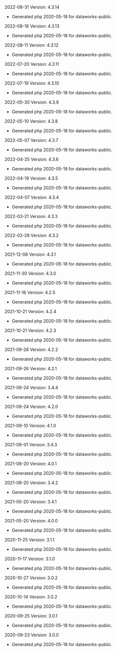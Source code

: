 2022-08-31 Version: 4.3.14
- Generated php 2020-05-18 for dataworks-public.

2022-08-16 Version: 4.3.13
- Generated php 2020-05-18 for dataworks-public.

2022-08-11 Version: 4.3.12
- Generated php 2020-05-18 for dataworks-public.

2022-07-20 Version: 4.3.11
- Generated php 2020-05-18 for dataworks-public.

2022-07-19 Version: 4.3.10
- Generated php 2020-05-18 for dataworks-public.

2022-05-30 Version: 4.3.9
- Generated php 2020-05-18 for dataworks-public.

2022-05-10 Version: 4.3.8
- Generated php 2020-05-18 for dataworks-public.

2022-05-07 Version: 4.3.7
- Generated php 2020-05-18 for dataworks-public.

2022-04-25 Version: 4.3.6
- Generated php 2020-05-18 for dataworks-public.

2022-04-19 Version: 4.3.5
- Generated php 2020-05-18 for dataworks-public.

2022-04-07 Version: 4.3.4
- Generated php 2020-05-18 for dataworks-public.

2022-03-21 Version: 4.3.3
- Generated php 2020-05-18 for dataworks-public.

2022-02-28 Version: 4.3.2
- Generated php 2020-05-18 for dataworks-public.

2021-12-06 Version: 4.3.1
- Generated php 2020-05-18 for dataworks-public.

2021-11-30 Version: 4.3.0
- Generated php 2020-05-18 for dataworks-public.

2021-11-16 Version: 4.2.5
- Generated php 2020-05-18 for dataworks-public.

2021-10-21 Version: 4.2.4
- Generated php 2020-05-18 for dataworks-public.

2021-10-21 Version: 4.2.3
- Generated php 2020-05-18 for dataworks-public.

2021-09-28 Version: 4.2.2
- Generated php 2020-05-18 for dataworks-public.

2021-09-26 Version: 4.2.1
- Generated php 2020-05-18 for dataworks-public.

2021-09-24 Version: 3.4.4
- Generated php 2020-05-18 for dataworks-public.

2021-09-24 Version: 4.2.0
- Generated php 2020-05-18 for dataworks-public.

2021-09-10 Version: 4.1.0
- Generated php 2020-05-18 for dataworks-public.

2021-09-01 Version: 3.4.3
- Generated php 2020-05-18 for dataworks-public.

2021-08-20 Version: 4.0.1
- Generated php 2020-05-18 for dataworks-public.

2021-08-20 Version: 3.4.2
- Generated php 2020-05-18 for dataworks-public.

2021-05-20 Version: 3.4.1
- Generated php 2020-05-18 for dataworks-public.

2021-05-20 Version: 4.0.0
- Generated php 2020-05-18 for dataworks-public.

2020-11-25 Version: 3.1.1
- Generated php 2020-05-18 for dataworks-public.

2020-11-17 Version: 3.1.0
- Generated php 2020-05-18 for dataworks-public.

2020-10-27 Version: 3.0.2
- Generated php 2020-05-18 for dataworks-public.

2020-10-14 Version: 3.0.2
- Generated php 2020-05-18 for dataworks-public.

2020-09-25 Version: 3.0.1
- Generated php 2020-05-18 for dataworks-public.

2020-09-23 Version: 3.0.0
- Generated php 2020-05-18 for dataworks-public.

